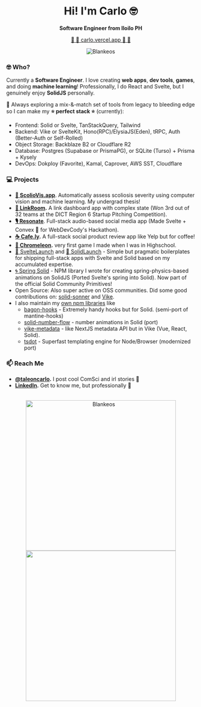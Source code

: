 <h1 align="center">Hi! I'm Carlo 🤓</h1>
<p align="center"><b>Software Engineer from Iloilo PH</b></p>
<p align="center">
  <a href="https://carlo.vercel.app/" target="_blank">🔷 🔹 carlo.vercel.app 🔹 🔷</a> 
</p>
<p align="center"><img src="https://komarev.com/ghpvc/?username=blankeos&label=Profile+Views&color=3b82f6&style=for-the-badge" alt="Blankeos" /></p>

### 🤓 Who?

Currently a **Software Engineer**. I love creating **web apps**, **dev tools**, **games**, and doing **machine learning**! 
Professionally, I do React and Svelte, but I genuinely enjoy **SolidJS** personally.

🔭 Always exploring a mix-&-match set of tools from legacy to bleeding edge so I can make my **⭐️ perfect stack ⭐️** (currently):
- Frontend: Solid or Svelte, TanStackQuery, Tailwind
- Backend: Vike or SvelteKit, Hono(RPC)/ElysiaJS(Eden), tRPC, Auth (Better-Auth or Self-Rolled)
- Object Storage: Backblaze B2 or Cloudflare R2
- Database: Postgres (Supabase or PrismaPG), or SQLite (Turso) + Prisma + Kysely
- DevOps: Dokploy (Favorite), Kamal, Caprover, AWS SST, Cloudflare

### 💻 Projects

- **[🦴 ScolioVis.app](https://scoliovis.app/)**. Automatically assess scoliosis severity using computer vision and machine learning. My undergrad thesis!
- **[📘 LinkRoom](https://linkroom.vercel.app/).** A link dashboard app with complex state (Won 3rd out of 32 teams at the DICT Region 6 Startup Pitching Competition).
- **[🎙️ Resonate](https://resonate-social.vercel.app/)**. Full-stack audio-based social media app (Made Svelte + Convex 🧡 for WebDevCody's Hackathon).
- **[☕ Cafe.ly](https://cafely.vercel.app).** A full-stack social product review app like Yelp but for coffee!
- **[🦎 Chromeleon](https://play.google.com/store/apps/details?id=com.DigikattStudios.Chromeleon&hl=en&gl=US).** very first game I made when I was in Highschool.
-  [🧡 SvelteLaunch](https://github.com/blankeos/svelte-launch) and [💙 SolidLaunch](github.com/blankeos/solid-launch) - Simple but pragmatic boilerplates for shipping full-stack apps with Svelte and Solid based on my accumulated expertise.
-  [🌀 Spring Solid](https://primitives.solidjs.community/package/spring) - NPM library I wrote for creating spring-physics-based animations on SolidJS (Ported Svelte's spring into Solid). Now part of the official Solid Community Primitives!
-  Open Source: Also super active on OSS communities. Did some good contributions on: [solid-sonner](https://github.com/wobsoriano/solid-sonner/pull/16) and [Vike](https://github.com/vikejs/vike-solid/pull/86).
-  I also maintain my [own npm libraries](https://www.npmjs.com/~blankeos) like
    -  [bagon-hooks](https://github.com/blankeos/bagon-hooks) - Extremely handy hooks but for Solid. (semi-port of mantine-hooks)
    -  [solid-number-flow](github.com/blankeos/solid-number-flow) - number animations in Solid (port)
    -  [vike-metadata](https://github.com/blankeos/vike-metadata) - like NextJS metadata API but in Vike (Vue, React, Solid).
    -  [tsdot](https://github.com/blankeos/tsdot) - Superfast templating engine for Node/Browser (modernized port)

### 📫 Reach Me

- **[@taleoncarlo](https://instagram.com/taleoncarlo/).** I post cool ComSci and irl stories 🚀
- **[LinkedIn](https://www.linkedin.com/in/carlotaleon/).** Get to know me, but professionally 🧐

<br />
<div align="center">
<a href="https://github.com/anuraghazra/github-readme-stats">
    <img width="400" src="https://github-readme-stats.vercel.app/api?username=blankeos&show_icons=true&theme=dark&count_private=true&include_all_commits=false&border_radius=5&border_color=3B82F6&icon_color=3B82F6&title_color=3B82F6&text_color=ffffff" alt="Blankeos" />
</a>
<a href="https://git.io/streak-stats">
    <img width="400" src="https://streak-stats.demolab.com?user=Blankeos&theme=dark&border_radius=5&ring=3B82F6&currStreakLabel=3B82F6&border=3B82F6&fire=3B82F6" />
</a>
</div>
